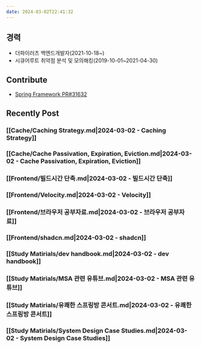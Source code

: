 ```yaml
---
date: 2024-03-02T22:41:32
---
```

## 경력
- 더파이러츠 백엔드개발자(2021-10-18~)
- 시큐어루트 취약점 분석 및 모의해킹(2019-10-01~2021-04-30)

## Contribute
- [Spring Framework PR#31632](https://github.com/spring-projects/spring-framework/pull/31632)

## Recently Post
### [[Cache/Caching Strategy.md|2024-03-02 - Caching Strategy]]
### [[Cache/Cache Passivation, Expiration, Eviction.md|2024-03-02 - Cache Passivation, Expiration, Eviction]]
### [[Frontend/빌드시간 단축.md|2024-03-02 - 빌드시간 단축]]
### [[Frontend/Velocity.md|2024-03-02 - Velocity]]
### [[Frontend/브라우저 공부자료.md|2024-03-02 - 브라우저 공부자료]]
### [[Frontend/shadcn.md|2024-03-02 - shadcn]]
### [[Study Matirials/dev handbook.md|2024-03-02 - dev handbook]]
### [[Study Matirials/MSA 관련 유튜브.md|2024-03-02 - MSA 관련 유튜브]]
### [[Study Matirials/유쾌한 스프링방 콘서트.md|2024-03-02 - 유쾌한 스프링방 콘서트]]
### [[Study Matirials/System Design Case Studies.md|2024-03-02 - System Design Case Studies]]